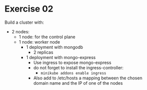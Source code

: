 # Exercise 02

Build a cluster with:
- 2 nodes:
  - 1 node: for the control plane
  - 1 node: worker node
    - 1 deployment with mongodb
      - 2 replicas
    - 1 deployment with mongo-express
      - Use ingress to expose mongo-express
      - do not forget to install the ingress-controller:
        - `minikube addons enable ingress`
      - Also add to /etc/hosts a mapping between the chosen domain name and the IP of one of the nodes
